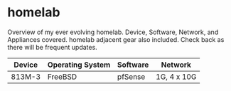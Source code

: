 # homelab

Overview of my ever evolving homelab. Device, Software, Network, and Appliances covered.  homelab adjacent gear also included. Check back as there will be frequent updates.



| Device | Operating System | Software | Network     |
| -------- | ------------------ | ---------- | ------  |
| 813M-3 | FreeBSD          | pfSense  | 1G, 4 x 10G |
